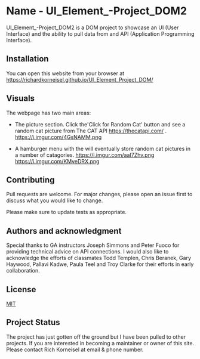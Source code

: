# Name - UI_Element_-Project_DOM2

UI_Element_-Project_DOM2 is a DOM project to showcase an UI (User Interface) and the ability to pull data from and API (Application Programming Interface).

## Installation

You can open this website from your browser at  https://richardkorneisel.github.io/UI_Element_Project_DOM/ 


## Visuals

The webpage has two main areas:
- The picture section.  Click the'Click for Random Cat' button and see a random cat picture from The CAT API https://thecatapi.com/ . https://i.imgur.com/4GsNAMM.png

- A hamburger menu with the will eventually store random cat pictures in a number of catagories.
https://i.imgur.com/aaI7Zhv.png
https://i.imgur.com/KMveDRX.png

## Contributing
Pull requests are welcome. For major changes, please open an issue first to discuss what you would like to change.

Please make sure to update tests as appropriate.

## Authors and acknowledgment
Special thanks to GA instructors Joseph Simmons and Peter Fuoco for providing technical advice on API connections.
I would also like to acknowledge the efforts of classmates Todd Templen, Chris Beranek, Gary Haywood, Pallavi Kadwe, Paula Teel and Troy Clarke for their efforts in early collaboration.

## License
[MIT](https://choosealicense.com/licenses/mit/)

## Project Status
The project has just gotten off the ground but I have been pulled to other projects.  If you are interested in becoming a maintainer or owner of this site.  Please contact Rich Korneisel at email & phone number.
